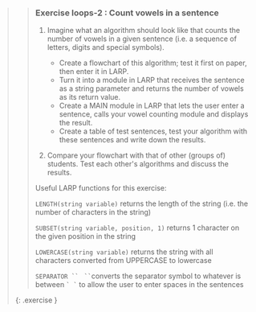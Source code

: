 >>### Exercise loops-2 : Count vowels in a sentence
>>
>>1. Imagine what an algorithm should look like that counts the number of vowels in a given sentence (i.e. a sequence of letters, digits and special symbols).
>>      - Create a flowchart of this algorithm; test it first on paper, then enter it in LARP.
>>      - Turn it into a module in LARP that receives the sentence as a string parameter and returns the number of vowels as its return value.
>>      - Create a MAIN module in LARP that lets the user enter a sentence, calls your vowel counting module and displays the result.
>>      - Create a table of test sentences, test your algorithm with these sentences and write down the results.
>>
>>2. Compare your flowchart with that of other (groups of) students. Test each other's algorithms and discuss the results.
>>
>>Useful LARP functions for this exercise:
>>
>>`LENGTH(string variable)` returns the length of the string (i.e. the number of characters in the string)
>>
>>`SUBSET(string variable, position, 1)` returns 1 character on the given position in the string
>>
>>`LOWERCASE(string variable)` returns the string with all characters converted from UPPERCASE to lowercase
>>
>>`SEPARATOR `` ` ` `` `converts the separator symbol to whatever is between `` ` ` `` to allow the user to enter spaces in the sentences
>>
>{: .exercise }